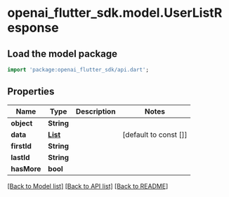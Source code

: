 # openai_flutter_sdk.model.UserListResponse

## Load the model package
```dart
import 'package:openai_flutter_sdk/api.dart';
```

## Properties
Name | Type | Description | Notes
------------ | ------------- | ------------- | -------------
**object** | **String** |  | 
**data** | [**List<User>**](User.md) |  | [default to const []]
**firstId** | **String** |  | 
**lastId** | **String** |  | 
**hasMore** | **bool** |  | 

[[Back to Model list]](../README.md#documentation-for-models) [[Back to API list]](../README.md#documentation-for-api-endpoints) [[Back to README]](../README.md)


